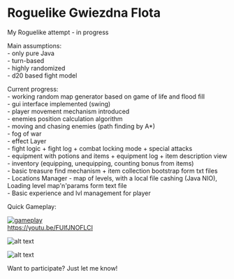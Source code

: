 # Roguelike Gwiezdna Flota

My Roguelike attempt - in progress

Main assumptions: <br>
    - only pure Java <br>
    - turn-based <br>
    - highly randomized <br>
    - d20 based fight model
 
Current progress: <br>
    - working random map generator based on game of life and flood fill <br>
    - gui interface implemented (swing) <br>
    - player movement mechanism introduced <br>
    - enemies position calculation algorithm <br>
    - moving and chasing enemies (path finding by A*) <br>
    - fog of war <br>
    - effect Layer <br>
    - fight logic + fight log + combat locking mode + special attacks<br>
    - equipment with potions and items + equipment log + item description view <br>
    - inventory (equipping, unequipping, counting bonus from items) <br>
    - basic treasure find mechanism + item collection bootstrap form txt files <br>
    - Locations Manager - map of levels, with a local file cashing (Java NIO), Loading level map'n'params form text file <br>
    - Basic experience and lvl management for player <br>

Quick Gameplay:

[![gameplay](https://i.imgur.com/cpUST6M.png?1)](https://youtu.be/FUlfJNOFLCI "Click to watch gameplay!") <br>
https://youtu.be/FUlfJNOFLCI

![alt text](https://i.imgur.com/4zTmxFa.png)

![alt text](https://i.imgur.com/2C21PK0.png)

Want to participate? Just let me know!
